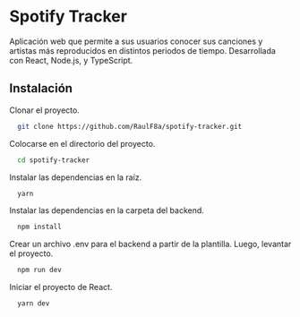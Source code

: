 # Spotify Tracker

Aplicación web que permite a sus usuarios conocer sus canciones y artistas más reproducidos en distintos periodos de tiempo. Desarrollada con React, Node.js, y TypeScript.

## Instalación

Clonar el proyecto.

```bash
  git clone https://github.com/RaulF8a/spotify-tracker.git
```

Colocarse en el directorio del proyecto.

```bash
  cd spotify-tracker
```

Instalar las dependencias en la raíz.

```bash
  yarn
```

Instalar las dependencias en la carpeta del backend.

```bash
  npm install
```

Crear un archivo .env para el backend a partir de la plantilla. Luego, levantar el proyecto.
```bash
  npm run dev
```

Iniciar el proyecto de React.

```bash
  yarn dev
```
    